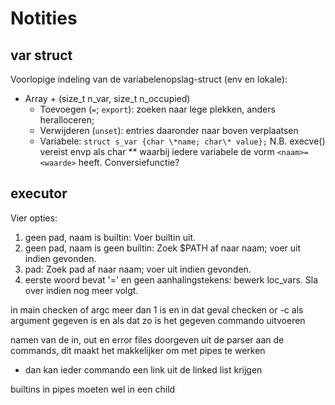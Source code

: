 # Notities
## var struct
Voorlopige indeling van de variabelenopslag-struct (env en lokale):
+ Array + (size\_t n\_var, size\_t n\_occupied)
	+ Toevoegen (`=`; `export`): zoeken naar lege plekken, anders heralloceren;
	+ Verwijderen (`unset`): entries daaronder naar boven verplaatsen
	+ Variabele: `struct s_var {char \*name; char\* value};`
	N.B. execve() vereist envp als char ** waarbij iedere variabele de vorm `<naam>=<waarde>` heeft. Conversiefunctie?

## executor
Vier opties:
1. geen pad, naam is builtin: Voer builtin uit.
2. geen pad, naam is geen builtin: Zoek $PATH af naar naam; voer uit indien gevonden.
3. pad: Zoek pad af naar naam; voer uit indien gevonden.
4. eerste woord bevat '=' en geen aanhalingstekens: bewerk loc\_vars. Sla over indien nog meer volgt.

in main checken of argc meer dan 1 is en in dat geval checken or -c als argument gegeven is en als dat zo is het gegeven commando uitvoeren

namen van de in, out en error files doorgeven uit de parser aan de commands, dit maakt het makkelijker om met pipes te werken
- dan kan ieder commando een link uit de linked list krijgen

builtins in pipes moeten wel in een child